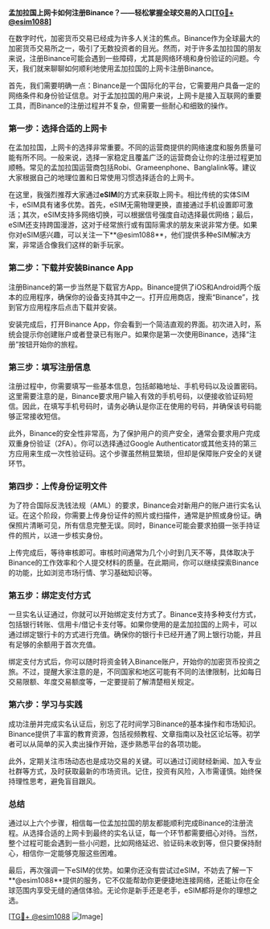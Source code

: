 **孟加拉国上网卡如何注册Binance？——轻松掌握全球交易的入口[[TG💪+ @esim1088](https://t.me/s/esim1088)]**

在数字时代，加密货币交易已经成为许多人关注的焦点。Binance作为全球最大的加密货币交易所之一，吸引了无数投资者的目光。然而，对于许多孟加拉国的朋友来说，注册Binance可能会遇到一些障碍，尤其是网络环境和身份验证的问题。今天，我们就来聊聊如何顺利地使用孟加拉国的上网卡注册Binance。

首先，我们需要明确一点：Binance是一个国际化的平台，它需要用户具备一定的网络条件和身份验证信息。对于孟加拉国的用户来说，上网卡是接入互联网的重要工具，而Binance的注册过程并不复杂，但需要一些耐心和细致的操作。

### **第一步：选择合适的上网卡**

在孟加拉国，上网卡的选择非常重要。不同的运营商提供的网络速度和服务质量可能有所不同。一般来说，选择一家稳定且覆盖广泛的运营商会让你的注册过程更加顺畅。常见的孟加拉国运营商包括Robi、Grameenphone、Banglalink等。建议大家根据自己的地理位置和日常使用习惯选择适合的上网卡。

在这里，我强烈推荐大家通过**eSIM**的方式来获取上网卡。相比传统的实体SIM卡，eSIM具有诸多优势。首先，eSIM无需物理更换，直接通过手机设置即可激活；其次，eSIM支持多网络切换，可以根据信号强度自动选择最优网络；最后，eSIM还支持跨国漫游，这对于经常旅行或有国际需求的朋友来说非常方便。如果你对eSIM感兴趣，可以关注一下**@esim1088**，他们提供多种eSIM解决方案，非常适合像我们这样的新手玩家。

### **第二步：下载并安装Binance App**

注册Binance的第一步当然是下载官方App。Binance提供了iOS和Android两个版本的应用程序，确保你的设备支持其中之一。打开应用商店，搜索“Binance”，找到官方应用程序后点击下载并安装。

安装完成后，打开Binance App，你会看到一个简洁直观的界面。初次进入时，系统会提示你创建账户或者登录已有账户。如果你是第一次使用Binance，选择“注册”按钮开始你的旅程。

### **第三步：填写注册信息**

注册过程中，你需要填写一些基本信息，包括邮箱地址、手机号码以及设置密码。这里需要注意的是，Binance要求用户输入有效的手机号码，以便接收验证码短信。因此，在填写手机号码时，请务必确认是你正在使用的号码，并确保该号码能够正常接收短信。

此外，Binance的安全性非常高，为了保护用户的资产安全，通常会要求用户完成双重身份验证（2FA）。你可以选择通过Google Authenticator或其他支持的第三方应用来生成一次性验证码。这个步骤虽然稍显繁琐，但却是保障账户安全的关键环节。

### **第四步：上传身份证明文件**

为了符合国际反洗钱法规（AML）的要求，Binance会对新用户的账户进行实名认证。在这个阶段，你需要上传身份证件的照片或扫描件，通常是护照或身份证。确保照片清晰可见，所有信息完整无误。同时，Binance可能会要求拍摄一张手持证件的照片，以进一步核实身份。

上传完成后，等待审核即可。审核时间通常为几个小时到几天不等，具体取决于Binance的工作效率和个人提交材料的质量。在此期间，你可以继续探索Binance的功能，比如浏览市场行情、学习基础知识等。

### **第五步：绑定支付方式**

一旦实名认证通过，你就可以开始绑定支付方式了。Binance支持多种支付方式，包括银行转账、信用卡/借记卡支付等。如果你使用的是孟加拉国的上网卡，可以通过绑定银行卡的方式进行充值。确保你的银行卡已经开通了网上银行功能，并且有足够的余额用于首次充值。

绑定支付方式后，你可以随时将资金转入Binance账户，开始你的加密货币投资之旅。不过，提醒大家注意的是，不同国家和地区可能有不同的法律限制，比如每日交易限额、年度交易额度等，一定要提前了解清楚相关规定。

### **第六步：学习与实践**

成功注册并完成实名认证后，别忘了花时间学习Binance的基本操作和市场知识。Binance提供了丰富的教育资源，包括视频教程、文章指南以及社区论坛等。初学者可以从简单的买入卖出操作开始，逐步熟悉平台的各项功能。

此外，定期关注市场动态也是成功交易的关键。可以通过订阅财经新闻、加入专业社群等方式，及时获取最新的市场资讯。记住，投资有风险，入市需谨慎。始终保持理性思考，避免盲目跟风。

### **总结**

通过以上六个步骤，相信每一位孟加拉国的朋友都能顺利完成Binance的注册流程。从选择合适的上网卡到最终的实名认证，每一个环节都需要细心对待。当然，整个过程可能会遇到一些小问题，比如网络延迟、验证码未收到等，但只要保持耐心，相信你一定能够克服这些困难。

最后，再次强调一下eSIM的优势。如果你还没有尝试过eSIM，不妨去了解一下**@esim1088**提供的服务，它不仅能帮助你更便捷地连接网络，还能让你在全球范围内享受无缝的通信体验。无论你是新手还是老手，eSIM都将是你的理想之选。

[[TG💪+ @esim1088](https://t.me/s/esim1088) ![Image](https://i.postimg.cc/4NQfJmqS/Snipaste-2025-05-13-00-14-12.png)]